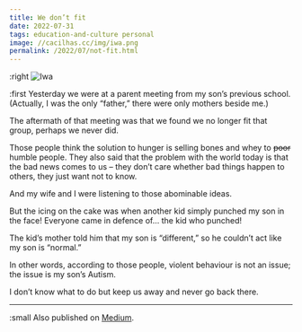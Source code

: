 ```yaml
---
title: We don’t fit
date: 2022-07-31
tags: education-and-culture personal
image: //cacilhas.cc/img/iwa.png
permalink: /2022/07/not-fit.html
---
```

[image]: {{{image}}}
[Medium]: https://cacilhas.medium.com/we-dont-fit-9edf7584c29b

:right ![Iwa][image]

:first Yesterday we were at a parent meeting from my son’s previous school.
(Actually, I was the only “father,” there were only mothers beside me.)

The aftermath of that meeting was that we found we no longer fit that group,
perhaps we never did.

Those people think the solution to hunger is selling bones and whey to ~~poor~~
humble people. They also said that the problem with the world today is that the
bad news comes to us – they don’t care whether bad things happen to others,
they just want not to know.

And my wife and I were listening to those abominable ideas.

But the icing on the cake was when another kid simply punched my son in the
face! Everyone came in defence of… the kid who punched!

The kid’s mother told him that my son is “different,” so he couldn’t act like my
son is “normal.”

In other words, according to those people, violent behaviour is not an issue;
the issue is my son’s Autism.

I don’t know what to do but keep us away and never go back there.

-----

:small Also published on [Medium][].
